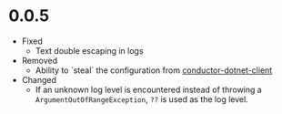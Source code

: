 # 0.0.5

- Fixed
  - Text double escaping in logs
- Removed
  - Ability to \`steal\` the configuration from [conductor-dotnet-client](https://github.com/courosh12/conductor-dotnet-client)
- Changed
  - If an unknown log level is encountered instead of throwing a `ArgumentOutOfRangeException`, `??` is used as the log level.
